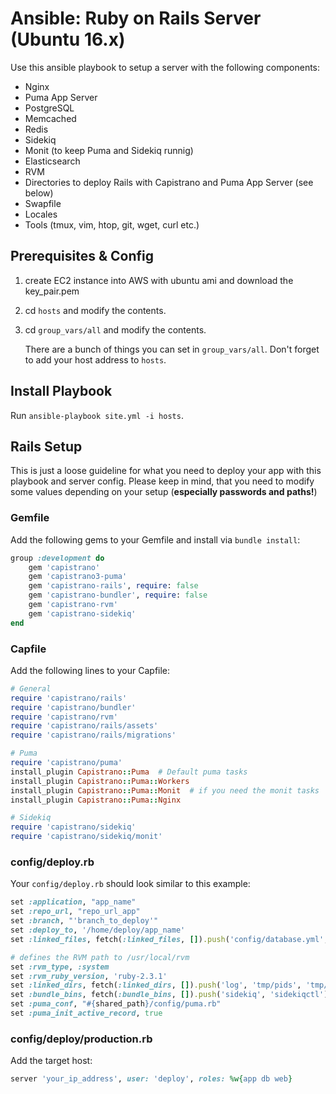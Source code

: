# Ansible: Ruby on Rails Server (Ubuntu 16.x)

Use this ansible playbook to setup a  server with the following components:

* Nginx
* Puma App Server
* PostgreSQL
* Memcached
* Redis
* Sidekiq
* Monit (to keep Puma and Sidekiq runnig)
* Elasticsearch
* RVM
* Directories to deploy Rails with Capistrano and Puma App Server (see below)
* Swapfile
* Locales
* Tools (tmux, vim, htop, git, wget, curl etc.)

## Prerequisites & Config

1. create EC2 instance into AWS with ubuntu ami and download the key_pair.pem
1. cd ```hosts``` and modify the contents.
2. cd ```group_vars/all``` and modify the contents.

	There are a bunch of things you can set in ```group_vars/all```. Don't forget to add your host address to ```hosts```.

## Install Playbook

Run ```ansible-playbook site.yml -i hosts```.

## Rails Setup

This is just a loose guideline for what you need to deploy your app with this playbook and server config. Please keep in mind, that you need to modify some values depending on your setup (**especially passwords and paths!**)

### Gemfile

Add the following gems to your Gemfile and install via ```bundle install```:

```ruby
group :development do
	gem 'capistrano'
	gem 'capistrano3-puma'
	gem 'capistrano-rails', require: false
	gem 'capistrano-bundler', require: false
	gem 'capistrano-rvm'
	gem 'capistrano-sidekiq'
end
```

### Capfile

Add the following lines to your Capfile:

```ruby
# General
require 'capistrano/rails'
require 'capistrano/bundler'
require 'capistrano/rvm'
require 'capistrano/rails/assets'
require 'capistrano/rails/migrations'

# Puma
require 'capistrano/puma'
install_plugin Capistrano::Puma  # Default puma tasks
install_plugin Capistrano::Puma::Workers
install_plugin Capistrano::Puma::Monit  # if you need the monit tasks
install_plugin Capistrano::Puma::Nginx

# Sidekiq
require 'capistrano/sidekiq'
require 'capistrano/sidekiq/monit'
```

### config/deploy.rb


Your ```config/deploy.rb``` should look similar to this example:

```ruby
set :application, "app_name"
set :repo_url, "repo_url_app"
set :branch, "'branch_to_deploy'"
set :deploy_to, '/home/deploy/app_name'
set :linked_files, fetch(:linked_files, []).push('config/database.yml', 'config/puma.rb', 'config/secrets.yml')

# defines the RVM path to /usr/local/rvm
set :rvm_type, :system
set :rvm_ruby_version, 'ruby-2.3.1'
set :linked_dirs, fetch(:linked_dirs, []).push('log', 'tmp/pids', 'tmp/cache', 'tmp/sockets', 'vendor/bundle', 'public/system', 'public/uploads')
set :bundle_bins, fetch(:bundle_bins, []).push('sidekiq', 'sidekiqctl')
set :puma_conf, "#{shared_path}/config/puma.rb"
set :puma_init_active_record, true
```

### config/deploy/production.rb

Add the target host:

```ruby
server 'your_ip_address', user: 'deploy', roles: %w{app db web}
```
